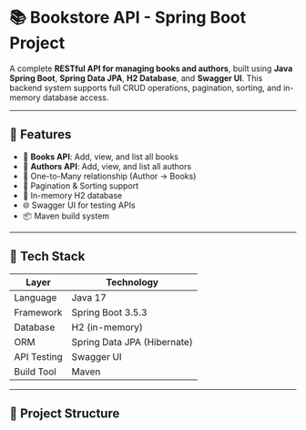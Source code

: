 # 📚 Bookstore API - Spring Boot Project

A complete **RESTful API for managing books and authors**, built using **Java Spring Boot**, **Spring Data JPA**, **H2 Database**, and **Swagger UI**. This backend system supports full CRUD operations, pagination, sorting, and in-memory database access.

---

## 🚀 Features

- 📘 **Books API**: Add, view, and list all books
- 👤 **Authors API**: Add, view, and list all authors
- 🔁 One-to-Many relationship (Author → Books)
- 📄 Pagination & Sorting support
- 💾 In-memory H2 database
- 🌐 Swagger UI for testing APIs
- 📦 Maven build system

---

## 🧰 Tech Stack

| Layer       | Technology              |
|-------------|--------------------------|
| Language    | Java 17                 |
| Framework   | Spring Boot 3.5.3       |
| Database    | H2 (in-memory)          |
| ORM         | Spring Data JPA (Hibernate) |
| API Testing | Swagger UI              |
| Build Tool  | Maven                   |

---

## 📂 Project Structure

